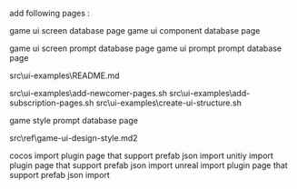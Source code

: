 
add following pages :

game  ui screen database page
game  ui component database page


game ui  screen prompt database page 
game ui  prompt prompt database page



src\ui-examples\README.md

src\ui-examples\add-newcomer-pages.sh
src\ui-examples\add-subscription-pages.sh
src\ui-examples\create-ui-structure.sh


game style prompt database page

src\ref\game-ui-design-style.md2



cocos import  plugin page that support prefab json import
unitiy import  plugin page that support prefab json import
unreal import  plugin page that support prefab json import
